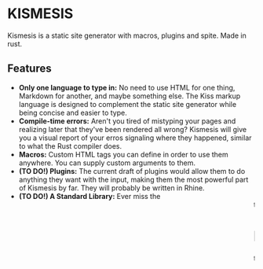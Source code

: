 # KISMESIS

Kismesis is a static site generator with macros, plugins and spite. Made in rust.

## Features
- **Only one language to type in:** No need to use HTML for one thing, Markdown for another, and maybe something else. The Kiss markup language is designed to complement the static site generator while being concise and easier to type.
- **Compile-time errors:** Aren't you tired of mistyping your pages and realizing later that they've been rendered all wrong? Kismesis will give you a visual report of your erros signaling where they happened, similar to what the Rust compiler does.
- **Macros:** Custom HTML tags you can define in order to use them anywhere. You can supply custom arguments to them.
- **(TO DO!) Plugins:** The current draft of plugins would allow them to do anything they want with the input, making them the most powerful part of Kismesis by far. They will probably be written in Rhine.
- **(TO DO!) A Standard Library:** Ever miss the <marquee> tag? In Kismesis, you're not allowed to use deprecated tags, however it will come with a <marquee?> plugin, which will aim to replicate the behavior using only widely supported featues.

# How To Use
todo!()
